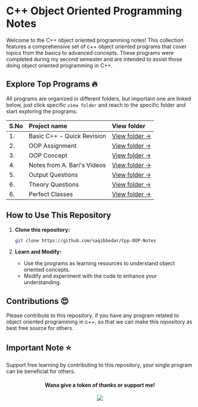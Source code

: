 # C++ Object Oriented Programming Notes

Welcome to the C++ object oriented programming notes! This collection features a comprehensive set of c++ object oriented programs that cover topics from the basics to advanced concepts. These programs were completed during my second semester and are intended to assist those doing object oriented programming in C++.

## Explore Top Programs 🔥 

All programs are organized in different folders, but important one are linked below, just click specific `view folder` and reach to the specific folder and start exploring the programs.

| S.No | Project name | View folder |
|:-- | :-- | :-- |
| 1. | Basic C++ - Quick Revision | [View folder →](https://github.com/saqibbedar/Cpp-OOP-Notes/tree/main/Basic%20Cpp%20-%20A%20quick%20Revision) |
| 2. | OOP Assignment | [View folder →](https://github.com/saqibbedar/Cpp-OOP-Notes/tree/main/OOP%20Assignment) |
| 3. | OOP Concept | [View folder →](https://github.com/saqibbedar/Cpp-OOP-Notes/tree/main/OOP%20Concepts) |
| 4. | Notes from A. Bari's Videos | [View folder →](https://github.com/saqibbedar/Cpp-OOP-Notes/tree/main/OOP%20Notes%20from%20Abdul%20Bari's%20Videos) |
| 5. | Output Questions | [View folder →](https://github.com/saqibbedar/Cpp-OOP-Notes/tree/main/OOP%20Output%20Questions) |
| 6. | Theory Questions | [View folder →](https://github.com/saqibbedar/Cpp-OOP-Notes/tree/main/OOP%20Theory%20Questions) |
| 6. | Perfect Classes | [View folder →](https://github.com/saqibbedar/Cpp-OOP-Notes/tree/main/OOP%20Perfect%20Classes%20%E2%AD%90) |

## How to Use This Repository

1. **Clone this repository:**

    ```bash
    git clone https://github.com/saqibbedar/Cpp-OOP-Notes
    ```

2. **Learn and Modify:**

    - Use the programs as learning resources to understand object oriented concepts.
    - Modify and experiment with the code to enhance your understanding.

## Contributions 😍

Please contribute to this repository, if you have any program related to object oriented programming in c++, so that we can make this repository as best free source for others. 

## Important Note ⭐

Support free learning by contributing to this repository, your single program can be beneficial for others.


<h4 align="center" > Wana give a token of thanks or support me!</h4>
<div align="center">
<a href="https://www.buymeacoffee.com/saqibbedar"><img src="https://img.buymeacoffee.com/button-api/?text=Buy me a coffee&emoji=&slug=saqibbedar&button_colour=5F7FFF&font_colour=ffffff&font_family=Poppins&outline_colour=000000&coffee_colour=FFDD00"></a></div>